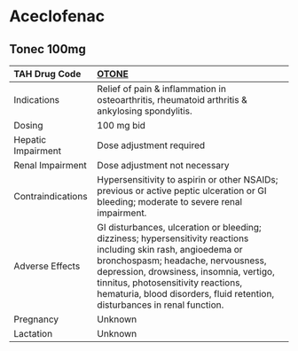 # Aceclofenac

## Tonec 100mg

| TAH Drug Code      | [OTONE](https://www.tahsda.org.tw/drugs/hissearch.php?drug_code=OTONE)                                                                                                                                                                                                                                               |
|:-------------------|:---------------------------------------------------------------------------------------------------------------------------------------------------------------------------------------------------------------------------------------------------------------------------------------------------------------------|
| Indications        | Relief of pain & inflammation in osteoarthritis, rheumatoid arthritis & ankylosing spondylitis.                                                                                                                                                                                                                      |
| Dosing             | 100 mg bid                                                                                                                                                                                                                                                                                                           |
| Hepatic Impairment | Dose adjustment required                                                                                                                                                                                                                                                                                             |
| Renal Impairment   | Dose adjustment not necessary                                                                                                                                                                                                                                                                                        |
| Contraindications  | Hypersensitivity to aspirin or other NSAIDs; previous or active peptic ulceration or GI bleeding; moderate to severe renal impairment.                                                                                                                                                                               |
| Adverse Effects    | GI disturbances, ulceration or bleeding; dizziness; hypersensitivity reactions including skin rash, angioedema or bronchospasm; headache, nervousness, depression, drowsiness, insomnia, vertigo, tinnitus, photosensitivity reactions, hematuria, blood disorders, fluid retention, disturbances in renal function. |
| Pregnancy          | Unknown                                                                                                                                                                                                                                                                                                              |
| Lactation          | Unknown                                                                                                                                                                                                                                                                                                              |

